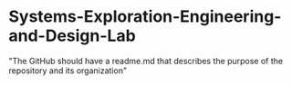 # Systems-Exploration-Engineering-and-Design-Lab
"The GitHub should have a readme.md that describes the purpose of the repository and its organization"
